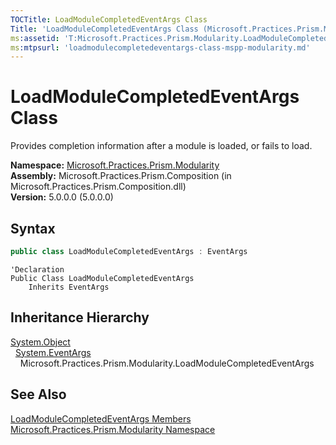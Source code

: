 ```yaml
---
TOCTitle: LoadModuleCompletedEventArgs Class
Title: 'LoadModuleCompletedEventArgs Class (Microsoft.Practices.Prism.Modularity)'
ms:assetid: 'T:Microsoft.Practices.Prism.Modularity.LoadModuleCompletedEventArgs'
ms:mtpsurl: 'loadmodulecompletedeventargs-class-mspp-modularity.md'
---
```


# LoadModuleCompletedEventArgs Class

Provides completion information after a module is loaded, or fails to load.

**Namespace:** [Microsoft.Practices.Prism.Modularity](/patterns-practices/reference/mspp-modularity-namespace)  
**Assembly:** Microsoft.Practices.Prism.Composition (in Microsoft.Practices.Prism.Composition.dll)  
**Version:** 5.0.0.0 (5.0.0.0)

## Syntax

```C#
public class LoadModuleCompletedEventArgs : EventArgs
```

```VB
'Declaration
Public Class LoadModuleCompletedEventArgs
	Inherits EventArgs
```

## Inheritance Hierarchy

[System.Object](http://msdn.microsoft.com/en-us/library/e5kfa45b)  
&nbsp;&nbsp;[System.EventArgs](http://msdn.microsoft.com/en-us/library/118wxtk3)  
&nbsp;&nbsp;&nbsp;&nbsp;Microsoft.Practices.Prism.Modularity.LoadModuleCompletedEventArgs

## See Also

[LoadModuleCompletedEventArgs Members](/patterns-practices/reference/loadmodulecompletedeventargs-members-mspp-modularity)  
[Microsoft.Practices.Prism.Modularity Namespace](/patterns-practices/reference/mspp-modularity-namespace)